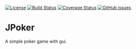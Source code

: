 [![License](http://img.shields.io/:license-gpl3-blue.svg)](http://www.gnu.org/licenses/gpl-3.0.html)
[![Build Status](https://travis-ci.org/dperezcabrera/jpoker.svg?branch=master)](https://travis-ci.org/dperezcabrera/jpoker)
[![Coverage Status](https://coveralls.io/repos/github/dperezcabrera/jpoker/badge.svg?branch=master)](https://coveralls.io/github/dperezcabrera/jpoker?branch=master)
[![GitHub issues](https://img.shields.io/github/issues-raw/dperezcabrera/jpoker.svg?maxAge=2592000)](https://github.com/dperezcabrera/jpoker/issues)

# JPoker

A simple poker game with gui.
